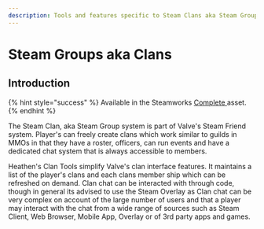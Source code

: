 ```yaml
---
description: Tools and features specific to Steam Clans aka Steam Groups.
---
```


# Steam Groups aka Clans

## Introduction

{% hint style="success" %}
Available in the Steamworks [Complete ](https://assetstore.unity.com/packages/tools/utilities/ux-v2-complete-201905)asset.
{% endhint %}

The Steam Clan, aka Steam Group system is part of Valve's Steam Friend system. Player's can freely create clans which work similar to guilds in MMOs in that they have a roster, officers, can run events and have a dedicated chat system that is always accessible to members.

Heathen's Clan Tools simplify Valve's clan interface features. It maintains a list of the player's clans and each clans member ship which can be refreshed on demand. Clan chat can be interacted with through code, though in general its advised to use the Steam Overlay as Clan chat can be very complex on account of the large number of users and that a player may interact with the chat from a wide range of sources such as Steam Client, Web Browser, Mobile App, Overlay or of 3rd party apps and games.

